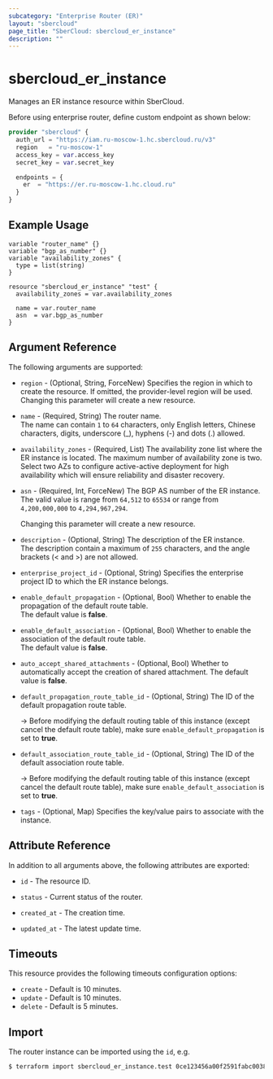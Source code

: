 ```yaml
---
subcategory: "Enterprise Router (ER)"
layout: "sbercloud"
page_title: "SberCloud: sbercloud_er_instance"
description: ""
---
```


# sbercloud_er_instance

Manages an ER instance resource within SberCloud.

Before using enterprise router, define custom endpoint as shown below:
```terraform
provider "sbercloud" {
  auth_url = "https://iam.ru-moscow-1.hc.sbercloud.ru/v3"
  region   = "ru-moscow-1"
  access_key = var.access_key
  secret_key = var.secret_key

  endpoints = {
    er  = "https://er.ru-moscow-1.hc.cloud.ru"
  }
}
```

## Example Usage

```hcl
variable "router_name" {}
variable "bgp_as_number" {}
variable "availability_zones" {
  type = list(string)
}

resource "sbercloud_er_instance" "test" {
  availability_zones = var.availability_zones

  name = var.router_name
  asn  = var.bgp_as_number
}
```

## Argument Reference

The following arguments are supported:

* `region` - (Optional, String, ForceNew) Specifies the region in which to create the resource.
  If omitted, the provider-level region will be used. Changing this parameter will create a new resource.

* `name` - (Required, String) The router name.  
  The name can contain `1` to `64` characters, only English letters, Chinese characters, digits, underscore (_),
  hyphens (-) and dots (.) allowed.

* `availability_zones` - (Required, List) The availability zone list where the ER instance is located.
  The maximum number of availability zone is two. Select two AZs to configure active-active deployment for high
  availability which will ensure reliability and disaster recovery.

* `asn` - (Required, Int, ForceNew) The BGP AS number of the ER instance.  
  The valid value is range from `64,512` to `65534` or range from `4,200,000,000` to `4,294,967,294`.

  Changing this parameter will create a new resource.

* `description` - (Optional, String) The description of the ER instance.  
  The description contain a maximum of `255` characters, and the angle brackets (< and >) are not allowed.

* `enterprise_project_id` - (Optional, String) Specifies the enterprise project ID to which the ER instance
belongs.

* `enable_default_propagation` - (Optional, Bool) Whether to enable the propagation of the default route table.  
  The default value is **false**.

* `enable_default_association` - (Optional, Bool) Whether to enable the association of the default route table.  
  The default value is **false**.

* `auto_accept_shared_attachments` - (Optional, Bool) Whether to automatically accept the creation of shared
attachment.
  The default value is **false**.

* `default_propagation_route_table_id` - (Optional, String) The ID of the default propagation route table.

  -> Before modifying the default routing table of this instance (except cancel the default route table), make sure
     `enable_default_propagation` is set to **true**.

* `default_association_route_table_id` - (Optional, String) The ID of the default association route table.

  -> Before modifying the default routing table of this instance (except cancel the default route table), make sure
     `enable_default_association` is set to **true**.

* `tags` - (Optional, Map) Specifies the key/value pairs to associate with the instance.

## Attribute Reference

In addition to all arguments above, the following attributes are exported:

* `id` - The resource ID.

* `status` - Current status of the router.

* `created_at` - The creation time.

* `updated_at` - The latest update time.

## Timeouts

This resource provides the following timeouts configuration options:

* `create` - Default is 10 minutes.
* `update` - Default is 10 minutes.
* `delete` - Default is 5 minutes.

## Import

The router instance can be imported using the `id`, e.g.

```bash
$ terraform import sbercloud_er_instance.test 0ce123456a00f2591fabc00385ff1234
```
